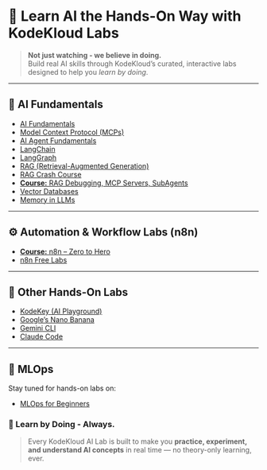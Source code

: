 # 🤖 Learn AI the Hands-On Way with KodeKloud Labs

> **Not just watching - we believe in doing.**  
> Build real AI skills through KodeKloud’s curated, interactive labs designed to help you *learn by doing*.

---

## 🧠 AI Fundamentals

- [AI Fundamentals](https://kodekloud.com/studio/labs/artificial-intelligence)  
- [Model Context Protocol (MCPs)](https://learn.kodekloud.com/courses/youtube-labs-mcp)  
- [AI Agent Fundamentals](https://learn.kodekloud.com/courses/youtube-labs-ai-agent-fundamentals)  
- [LangChain](https://learn.kodekloud.com/courses/youtube-labs-langchain)  
- [LangGraph](https://learn.kodekloud.com/courses/youtube-labs-langgraph)  
- [RAG (Retrieval-Augmented Generation)](https://learn.kodekloud.com/courses/youtube-labs-rag)  
- [RAG Crash Course](https://learn.kodekloud.com/courses/youtube-labs-rag-crash-course)  
- [**Course:** RAG Debugging, MCP Servers, SubAgents](https://learn.kodekloud.com/courses/ai-free-week-course)  
- [Vector Databases](https://learn.kodekloud.com/courses/youtube-labs-vector-databases)  
- [Memory in LLMs](https://learn.kodekloud.com/courses/youtube-labs-memory-in-llms)

---

## ⚙️ Automation & Workflow Labs (n8n)

- [**Course:** n8n – Zero to Hero](https://learn.kodekloud.com/courses/n8n-zero-to-hero-2)  
- [n8n Free Labs](https://learn.kodekloud.com/courses/youtube-labs-n8n)  

---

## 🧰 Other Hands-On Labs

- [KodeKey (AI Playground)](https://kodekloud.com/ai-playgrounds/kodekey)  
- [Google’s Nano Banana](https://learn.kodekloud.com/courses/youtube-labs-google-s-nano-banana)  
- [Gemini CLI](https://learn.kodekloud.com/courses/youtube-labs-gemini-cli)  
- [Claude Code](https://learn.kodekloud.com/courses/youtube-labs-claude-code)

---

## 🧩 MLOps

Stay tuned for hands-on labs on:
- [MLOps for Beginners](https://learn.kodekloud.com/courses/youtube-labs-mlops-for-beginners)

### 🌟 Learn by Doing - Always.

> Every KodeKloud AI Lab is built to make you **practice, experiment, and understand AI concepts** in real time — no theory-only learning, ever.
